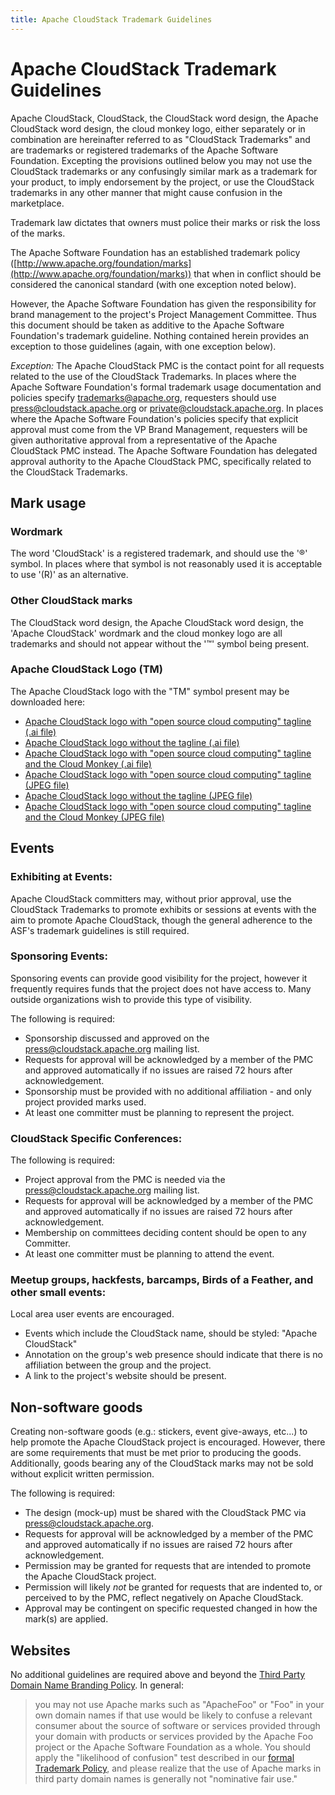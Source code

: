 ```yaml
---
title: Apache CloudStack Trademark Guidelines
---
```


# Apache CloudStack Trademark Guidelines

Apache CloudStack, CloudStack, the CloudStack word design, the Apache
CloudStack word design, the cloud monkey logo, either separately or in
combination are hereinafter referred to as "CloudStack Trademarks" and
are trademarks or registered trademarks of the Apache Software
Foundation. Excepting the provisions outlined below you may not use the
CloudStack trademarks or any confusingly similar mark as a trademark for
your product, to imply endorsement by the project, or use the CloudStack
trademarks in any other manner that might cause confusion in the
marketplace.

Trademark law dictates that owners must police their marks or risk the
loss of the marks.

The Apache Software Foundation has an established trademark policy
([http://www.apache.org/foundation/marks](http://www.apache.org/foundation/marks))
that when in conflict should be considered the canonical standard (with one
exception noted below).

However, the Apache Software Foundation has given the responsibility for
brand management to the project's Project Management Committee. Thus
this document should be taken as additive to the Apache Software
Foundation's trademark guideline. Nothing contained herein provides an
exception to those guidelines (again, with one exception below).

*Exception:* The Apache CloudStack PMC is the contact point for all requests
related to the use of the CloudStack Trademarks. In places where the Apache
Software Foundation's formal trademark usage documentation and policies specify
trademarks@apache.org, requesters should use press@cloudstack.apache.org or
private@cloudstack.apache.org.  In places where the Apache Software
Foundation's policies specify that explicit approval must come from the VP
Brand Management, requesters will be given authoritative approval from a
representative of the Apache CloudStack PMC instead.  The Apache Software
Foundation has delegated approval authority to the Apache CloudStack PMC,
specifically related to the CloudStack Trademarks.

## Mark usage

### Wordmark

The word 'CloudStack' is a registered trademark,
and should use the '&#174;' symbol. In places where that symbol is not
reasonably used it is acceptable to use '(R)' as an alternative.

### Other CloudStack marks

The CloudStack word design, the Apache CloudStack word design, the
'Apache CloudStack' wordmark  and the
cloud monkey logo are all trademarks and should not appear without the
'&#8482;' symbol being present.

### Apache CloudStack Logo (TM)

The Apache CloudStack logo with the "TM" symbol present may be
downloaded here:

* [Apache CloudStack logo with "open source cloud computing" tagline (.ai file)](http://svn.apache.org/repos/asf/cloudstack/media/ai/apache_cloudstack.ai)
* [Apache CloudStack logo without the tagline (.ai file)](http://svn.apache.org/repos/asf/cloudstack/media/ai/apache_cloudstack_sans_tagline.ai)
* [Apache CloudStack logo with "open source cloud computing" tagline and the Cloud Monkey (.ai file)](http://svn.apache.org/repos/asf/cloudstack/media/ai/apache_cloudstack_with_cloud_monkey.ai)
* [Apache CloudStack logo with "open source cloud computing" tagline (JPEG file)](http://svn.apache.org/repos/asf/cloudstack/media/jpeg/apache_cloudstack.jpg)
* [Apache CloudStack logo without the tagline (JPEG file)](http://svn.apache.org/repos/asf/cloudstack/media/jpeg/apache_cloudstack_sans_tagline.jpg)
* [Apache CloudStack logo with "open source cloud computing" tagline and the Cloud Monkey (JPEG file)](http://svn.apache.org/repos/asf/cloudstack/media/jpeg/apache_cloudstack_with_cloud_monkey.jpg)

## Events

### Exhibiting at Events:

Apache CloudStack committers may, without prior approval, use the
CloudStack Trademarks to promote exhibits or sessions at events with the
aim to promote Apache CloudStack, though the general adherence to the
ASF's trademark guidelines is still required.

### Sponsoring Events:

Sponsoring events can provide good visibility for the project, however
it frequently requires funds that the project does not have access to.
Many outside organizations wish to provide this type of visibility.

The following is required:

* Sponsorship discussed and approved on the [press@cloudstack.apache.org](mailto:press@cloudstack.apache.org) mailing list.
* Requests for approval will be acknowledged by a member of the PMC and approved automatically if no issues are raised 72 hours after acknowledgement.
* Sponsorship must be provided with no additional affiliation - and only project provided marks used.
* At least one committer must be planning to represent the project.

### CloudStack Specific Conferences:

The following is required:

* Project approval from the PMC is needed via the [press@cloudstack.apache.org](mailto:press@cloudstack.apache.org) mailing list.
* Requests for approval will be acknowledged by a member of the PMC and approved automatically if no issues are raised 72 hours after acknowledgement.
* Membership on committees deciding content should be open to any Committer.
* At least one committer must be planning to attend the event.

### Meetup groups, hackfests, barcamps, Birds of a Feather, and other small events:

Local area user events are encouraged.

* Events which include the CloudStack name, should be styled: "Apache CloudStack"
* Annotation on the group's web presence should indicate that there is no affiliation between the group and the project.
* A link to the project's website should be present.

## Non-software goods

Creating non-software goods (e.g.: stickers, event give-aways, etc...) to help
promote the Apache CloudStack project is encouraged.  However, there are some
requirements that must be met prior to producing the goods.  Additionally,
goods bearing any of the CloudStack marks may not be sold without explicit
written permission.

The following is required:

* The design (mock-up) must be shared with the CloudStack PMC via [press@cloudstack.apache.org](mailto:press@cloudstack.apache.org).
* Requests for approval will be acknowledged by a member of the PMC and approved automatically if no issues are raised 72 hours after acknowledgement.
* Permission may be granted for requests that are intended to promote the Apache CloudStack project.
* Permission will likely *not* be granted for requests that are indented to, or perceived to by the PMC, reflect negatively on Apache CloudStack.
* Approval may be contingent on specific requested changed in how the mark(s) are applied.

## Websites

No additional guidelines are required above and beyond the
[Third Party Domain Name Branding Policy](http://www.apache.org/foundation/marks/domains.html).
In general:

> you may not use Apache marks such as "ApacheFoo" or "Foo" in your own
> domain names if that use would be likely to confuse a relevant consumer
> about the source of software or services provided through your domain
> with products or services provided by the Apache Foo project or the
> Apache Software Foundation as a whole. You should apply the
> "likelihood of confusion" test described in our
> [formal Trademark Policy](http://www.apache.org/foundation/marks/), and
> please realize that the use of Apache marks in third party domain
> names is generally not "nominative fair use."
